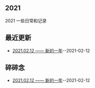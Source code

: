 ## 2021
2021 一些日常和记录
## 最近更新
- [2021.02.12 —— 新的一年](https://github.com/EruDev/2021/issues/1)--2021-02-12
## 碎碎念
- [2021.02.12 —— 新的一年](https://github.com/EruDev/2021/issues/1)--2021-02-12
